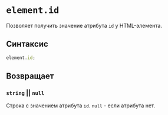 # `element.id`

Позволяет получить значение атрибута `id` у HTML-элемента.

## Синтаксис

```js
element.id;
```

## Возвращает

### `string` || `null`

Строка с значением атрибута `id`. `null` - если атрибута нет.

